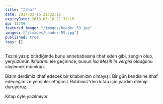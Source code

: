 ```yaml
---
title: "İthaf"
date: 2017-03-16 21:32:15
expiryDate: 2018-03-16 21:32:15
dp: 13759
featured_image: "/images/header-59.jpg"
images: ["/images/header-59.jpg"]
published: true
tags: []
---
```




Tezini yazıp bitirdiğinde bunu annebabasına ithaf eden gibi, zengin olup,
yeryüzünün *iktidarını* ele geçirince, bunun *İsa Mesih'in vergisi* olduğunu
söylemek mümkün.

Bizim derdimiz ithaf edecek bir kitabımızın olmayışı. Bir gün kendisine ithaf
edeceğimize yeminler ettiğimiz Rabbimiz'den kitap için yardım dilenip
duruyoruz. 

Kitap öyle yazılmıyor. 


